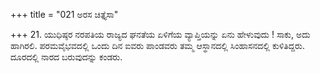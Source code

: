 +++
title = "021 ಅರಸ ಚಿತ್ತೈಸಾ"

+++
21. ಯುಧಿಷ್ಠರ ನರಪತಿಯ ರಾಜ್ಯದ ಘನತೆಯ ಏಳಿಗೆಯ ವ್ಯಾಪ್ತಿಯನ್ನು ಏನು ಹೇಳುವುದು ! ಸಾಕು, ಅದು ಹಾಗಿರಲಿ. ಪರಮವೈಭವದಲ್ಲಿ ಒಂದು ದಿನ ಐವರು ಪಾಂಡವರು ತಮ್ಮ ಆಸ್ಥಾನದಲ್ಲಿ ಸಿಂಹಾಸನದಲ್ಲಿ ಕುಳಿತಿದ್ದರು. ದೂರದಲ್ಲಿ ನಾರದ ಬರುವುದನ್ನು ಕಂಡರು.